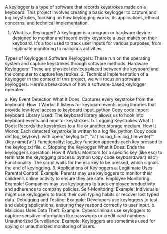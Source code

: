 A keylogger is a type of software that records keystrokes made on a keyboard. This project involves creating a basic keylogger to capture and log keystrokes, focusing on how keylogging works, its applications, ethical concerns, and technical implementation.

1. What is a Keylogger?
A keylogger is a program or hardware device designed to monitor and record every keystroke a user makes on their keyboard. It’s a tool used to track user inputs for various purposes, from legitimate monitoring to malicious activities.

Types of Keyloggers
Software Keyloggers: These run on the operating system and capture keystrokes through software methods.
Hardware Keyloggers: These are physical devices placed between the keyboard and the computer to capture keystrokes.
2. Technical Implementation of a Keylogger
In the context of this project, we will focus on software keyloggers. Here’s a breakdown of how a software-based keylogger operates:

a. Key Event Detection
What It Does: Captures every keystroke from the keyboard.
How It Works: It listens for keyboard events using libraries that provide low-level access to keyboard input.
python
Copy code
import keyboard
Library Used: The keyboard library allows us to hook into keyboard events and monitor keystrokes.
b. Logging Keystrokes
What It Does: Records the keystrokes to a file or another storage medium.
How It Works: Each detected keystroke is written to a log file.
python
Copy code
def log_key(key):
    with open("keylog.txt", "a") as log_file:
        log_file.write(f"{key.name}\n")
Functionality: log_key function appends each key pressed to the keylog.txt file.
c. Stopping the Keylogger
What It Does: Ends the keylogger’s operation.
How It Works: Monitors for a specific key (like esc) to terminate the keylogging process.
python
Copy code
keyboard.wait('esc')
Functionality: The script waits for the esc key to be pressed, which signals the end of keylogging.
3. Applications of Keyloggers
a. Legitimate Uses
Parental Control:
Example: Parents may use keyloggers to monitor their children’s online activity to ensure they are safe.
Employee Monitoring:
Example: Companies may use keyloggers to track employee productivity and adherence to company policies.
Self-Monitoring:
Example: Individuals might use keyloggers to track their own typing habits or recover lost typed data.
Debugging and Testing:
Example: Developers use keyloggers to test and debug applications, ensuring they respond correctly to user input.
b. Malicious Uses
Data Theft:
Example: Cybercriminals use keyloggers to capture sensitive information like passwords or credit card numbers.
Unauthorized Surveillance:
Example: Keyloggers are sometimes used for spying or unauthorized monitoring of users.
